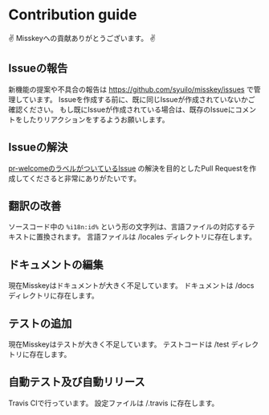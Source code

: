 # Contribution guide
:v: Misskeyへの貢献ありがとうございます。 :v:

## Issueの報告
新機能の提案や不具合の報告は https://github.com/syuilo/misskey/issues で管理しています。
Issueを作成する前に、既に同じIssueが作成されていないかご確認ください。
もし既にIssueが作成されている場合は、既存のIssueにコメントをしたりリアクションをするようお願いします。

## Issueの解決
[pr-welcomeのラベルがついているIssue](https://github.com/syuilo/misskey/labels/pr-welcome)
の解決を目的としたPull Requestを作成してくださると非常にありがたいです。

## 翻訳の改善
ソースコード中の `%i18n:id%` という形の文字列は、言語ファイルの対応するテキストに置換されます。
言語ファイルは /locales ディレクトリに存在します。

## ドキュメントの編集
現在Misskeyはドキュメントが大きく不足しています。
ドキュメントは /docs ディレクトリに存在します。

## テストの追加
現在Misskeyはテストが大きく不足しています。
テストコードは /test ディレクトリに存在します。

## 自動テスト及び自動リリース
Travis CIで行っています。
設定ファイルは /.travis に存在します。
